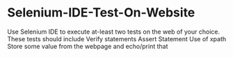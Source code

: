 # Selenium-IDE-Test-On-Website
Use Selenium IDE to execute at-least two tests on the web of your choice. These tests should include
Verify statements
Assert Statement
Use of xpath
Store some value from the webpage and echo/print that
